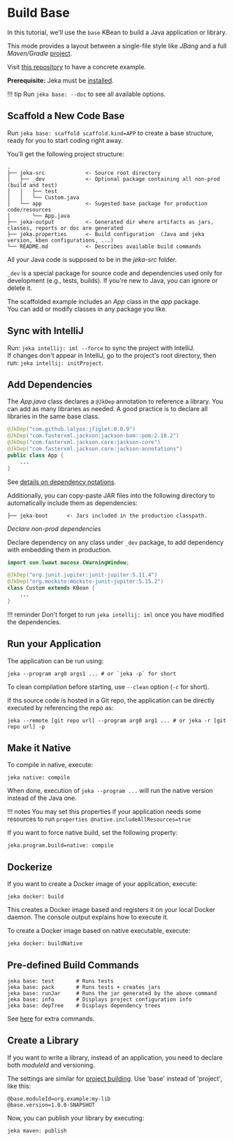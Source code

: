 # Build Base

In this tutorial, we'll use the `base` KBean to build a Java application or library. 

This mode provides a layout between a single-file style like _JBang_ and a full _Maven/Gradle_ [project](build-projects.md).

Visit [this repository](https://github.com/jeka-dev/demo-base-application) to have a concrete example.

**Prerequisite:** Jeka must be [installed](../installation.md).

!!! tip
    Run `jeka base: --doc` to see all available options.

## Scaffold a New Code Base

Run `jeka base: scaffold scaffold.kind=APP` to create a base structure, ready for you to start coding right away.

You’ll get the following project structure:
```
. 
├── jeka-src             <- Source root directory
│   ├── _dev             <- Optional package containing all non-prod (build and test)
│   │   ├── test
│   │   └── Custom.java  
│   └── app              <- Sugested base package for production code/resources
│       └── App.java     
├── jeka-output          <- Generated dir where artifacts as jars, classes, reports or doc are generated
├── jeka.properties      <- Build configuration  (Java and jeka version, kben configurations, ...)
└── README.md            <- Describes available build commands
```

All your Java code is supposed to be in the *jeka-src* folder.

`_dev` is a special package for source code and dependencies used only for development (e.g., tests, builds).
If you're new to Java, you can ignore or delete it.

The scaffolded example includes an *App* class in the *app* package.  
You can add or modify classes in any package you like.

## Sync with IntelliJ

Run: `jeka intellij: iml --force` to sync the project with IntelliJ.  
If changes don't appear in IntelliJ, go to the project's root directory, then run: `jeka intellij: initProject`.

## Add Dependencies

The *App.java* class declares a `@JkDep` annotation to reference a library. You can add as many libraries as needed.
A good practice is to declare all libraries in the same base class.

```java
@JkDep("com.github.lalyos:jfiglet:0.0.9")
@JkDep("com.fasterxml.jackson:jackson-bom::pom:2.18.2")
@JkDep("com.fasterxml.jackson.core:jackson-core")
@JkDep("com.fasterxml.jackson.core:jackson-annotations")
public class App {
    ...
}
```

See [details on dependency notations](../reference/api-dependency-management.md#string-notation).

Additionally, you can copy-paste JAR files into the following directory to automatically include them as dependencies:
```
├── jeka-boot      <- Jars included in the production classpath.
```

*Declare non-prod dependencies*

Declare dependency on any class under `_dev` package, to add dependency with embedding them 
in production.

```java
import sun.lwawt.macosx.CWarningWindow;

@JkDep("org.junit.jupiter:junit-jupiter:5.11.4")
@JkDep("org.mockito:mockito-junit-jupiter:5.15.2")
class Custom extends KBean {
    ...
}
```

!!! reminder
    Don't forget to run `jeka intellij: iml` once you have modified the dependencies.

## Run your Application

The application can be run using: 
```shell
jeka --program arg0 args1 ... # or `jeka -p` for short
```
To clean compilation before starting, use `--clean` option (`-c` for short).

If ths source code is hosted in a Git repo, the application can be directly executed by referencing the repo as:
```shell
jeka --remote [git repo url] --program arg0 arg1 ... # or jeka -r [git repo url] -p
```

## Make it Native

To compile in native, execute:
```
jeka native: compile
```
When done, execution of `jeka --program ...` will run the native version instead of the Java one.

!!! notes
    You may set this properties if your application needs some resources to run
    ```properties
    @native.includeAllResources=true
    ```


If you want to force native build, set the following property:
```properties title="jeka.properties"
jeka.program.build=native: compile
```

## Dockerize

If you want to create a Docker image of your application, execute:
```shell
jeka docker: build
```
This creates a Docker image based and registers it on your local Docker daemon. 
The console output explains how to execute it.

To create a Docker image based on native executable, execute:
```shell
jeka docker: buildNative
```

## Pre-defined Build Commands

``` title="From *base* KBean"
jeka base: test       # Runs tests
jeka base: pack       # Runs tests + creates jars
jeka base: runJar     # Runs the jar generated by the above command
jeka base: info       # Displays project configuration info
jeka base: depTree    # Displays dependency trees 
```

See [here](/tutorials/build-projects/#pre-defined-build-commands) for extra commands.

## Create a Library

If you want to write a library, instead of an application, you need to declare 
both *moduleId* and versioning.

The settings are similar for [project building](/tutorials/build-projects/#handle-versioning). Use 'base' instead of 'project', like this:

```property
@base.moduleId=org.example:my-lib
@base.version=1.0.0-SNAPSHOT
```

Now, you can publish your library by executing:
```shell
jeka maven: publish
```